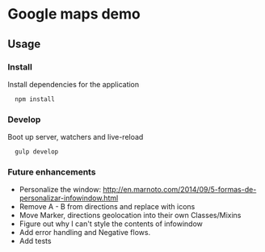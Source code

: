 # Google maps demo

## Usage

### Install

Install dependencies for the application

```
  npm install
```

### Develop

Boot up server, watchers and live-reload

```
  gulp develop
```

### Future enhancements

* Personalize the window:  http://en.marnoto.com/2014/09/5-formas-de-personalizar-infowindow.html
* Remove A - B from directions and replace with icons
* Move Marker, directions geolocation into their own Classes/Mixins
* Figure out why I can't style the contents of infowindow
* Add error handling and Negative flows.
* Add tests
